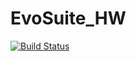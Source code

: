 # EvoSuite_HW

[![Build Status](https://app.travis-ci.com/pavanigandla/EvoSuite_HW.svg?branch=main)](https://app.travis-ci.com/pavanigandla/EvoSuite_HW)
